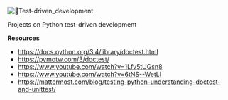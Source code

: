 ![🎳Test-driven_development](https://user-images.githubusercontent.com/110534527/210140622-7477512a-3513-4fcd-8538-1eb2ee3bcf5e.png)

Projects on Python test-driven development

**Resources**
* https://docs.python.org/3.4/library/doctest.html
* https://pymotw.com/3/doctest/
* https://www.youtube.com/watch?v=1Lfv5tUGsn8
* https://www.youtube.com/watch?v=6tNS--WetLI
* https://mattermost.com/blog/testing-python-understanding-doctest-and-unittest/

